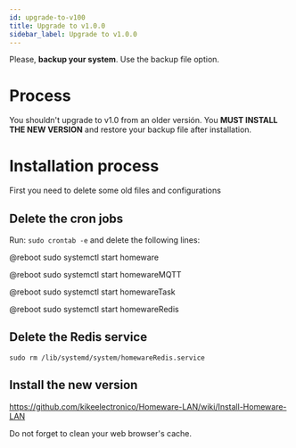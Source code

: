 ```yaml
---
id: upgrade-to-v100
title: Upgrade to v1.0.0
sidebar_label: Upgrade to v1.0.0
---
```


Please, **backup your system**. Use the backup file option.

# Process

You shouldn't upgrade to v1.0 from an older versión. You **MUST INSTALL THE NEW VERSION** and restore your backup file after installation.

# Installation process

First you need to delete some old files and configurations

## Delete the cron jobs

Run: ```sudo crontab -e``` and delete the following lines:

@reboot sudo systemctl start homeware

@reboot sudo systemctl start homewareMQTT

@reboot sudo systemctl start homewareTask

@reboot sudo systemctl start homewareRedis

## Delete the Redis service

```
sudo rm /lib/systemd/system/homewareRedis.service
```

## Install the new version

https://github.com/kikeelectronico/Homeware-LAN/wiki/Install-Homeware-LAN

Do not forget to clean your web browser's cache.
